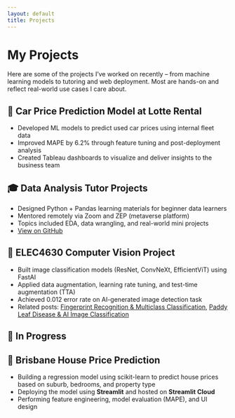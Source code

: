 ```yaml
---
layout: default
title: Projects
---
```


<div class="post">
  <h1 class="pageTitle">My Projects</h1>
  <p class="intro">Here are some of the projects I’ve worked on recently – from machine learning models to tutoring and web deployment. Most are hands-on and reflect real-world use cases I care about.</p>

  <h2>🚗 Car Price Prediction Model at Lotte Rental</h2>
  <ul>
    <li>Developed ML models to predict used car prices using internal fleet data</li>
    <li>Improved MAPE by 6.2% through feature tuning and post-deployment analysis</li>
    <li>Created Tableau dashboards to visualize and deliver insights to the business team</li>
  </ul>

  <h2>🎓 Data Analysis Tutor Projects</h2>
  <ul>
    <li>Designed Python + Pandas learning materials for beginner data learners</li>
    <li>Mentored remotely via Zoom and ZEP (metaverse platform)</li>
    <li>Topics included EDA, data wrangling, and real-world mini projects</li>
    <li><a href="https://github.com/jiyeonbeackuq/data-tutoring-sparta5" target="_blank">View on GitHub</a></li>
  </ul>

  <h2>👀 ELEC4630 Computer Vision Project</h2>
  <ul>
    <li>Built image classification models (ResNet, ConvNeXt, EfficientViT) using FastAI</li>
    <li>Applied data augmentation, learning rate tuning, and test-time augmentation (TTA)</li>
    <li>Achieved 0.012 error rate on AI-generated image detection task</li>
    <li>
  Related posts:
  <a href="{{ site.baseurl }}/blog/assignment2-fingerprint/">Fingerprint Recognition & Multiclass Classification</a>,
  <a href="{{ site.baseurl }}/blog/elec4630-final/">Paddy Leaf Disease & AI Image Classification</a>
</li>
  </ul>

  <h2>🧠 In Progress</h2>

   <h2>🏡 Brisbane House Price Prediction</h2>
  <ul>
    <li>Building a regression model using scikit-learn to predict house prices based on suburb, bedrooms, and property type</li>
    <li>Deploying the model using <strong>Streamlit</strong> and hosted on <strong>Streamlit Cloud</strong></li>
    <li>Performing feature engineering, model evaluation (MAPE), and UI design</li>
    <!-- <li><a href="https://github.com/your-repo/brisbane-house-price-app" target="_blank">View on GitHub</a></li> -->
  </ul> 

  <!-- <ul>
    <li>ML Agent with <strong>Langchain + OpenAI API</strong></li>
    <li>Django app to visualize academic paper relationships using NLP</li>
    <li>Portfolio blog improvement with custom post layouts & tags</li>
  </ul> -->
</div>
